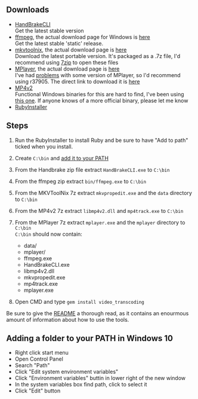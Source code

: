## Downloads
 - [HandBrakeCLI](https://handbrake.fr/downloads2.php)  
   Get the latest stable version
 - [ffmpeg](https://ffmpeg.org/download.html), the actual download page for Windows is [here](http://ffmpeg.zeranoe.com/builds/)  
   Get the latest stable 'static' release.
 - [mkvtoolnix](https://mkvtoolnix.download/downloads.html#windows), the actual download page is [here](https://www.fosshub.com/MKVToolNix.html)  
   Download the latest portable version. It's packaged as a .7z file, I'd recommend using [7zip](http://www.7-zip.org/download.html) to open these files
 - [MPlayer](http://www.mplayerhq.hu/design7/news.html), the actual download page is [here](http://mplayerwin.sourceforge.net/downloads.html)  
   I've had [problems](https://github.com/donmelton/video_transcoding/issues/105) with some version of MPlayer, so I'd recommend using r37905. The direct link to download it is [here](http://sourceforge.net/projects/mplayerwin/files/MPlayer-MEncoder/r37905/mplayer-svn-37905-x86_64.7z/download)
 - [MP4v2](https://code.google.com/archive/p/mp4v2/)  
   Functional Windows binaries for this are hard to find, I've been using [this one](http://forum.doom9.org/showthread.php?t=171038). If anyone knows of a more official binary, please let me know
 - [RubyInstaller](https://rubyinstaller.org/downloads/)

## Steps
 1. Run the RubyInstaller to install Ruby and be sure to have "Add to path" ticked when you install.
 2. Create `C:\bin` and [add it to your PATH](#adding-a-folder-to-your-path-in-windows-10)
 3. From the Handbrake zip file extract `HandBrakeCLI.exe` to `C:\bin`
 4. From the ffmpeg zip extract `bin/ffmpeg.exe` to `C:\bin`
 5. From the MKVToolNix 7z extract `mkvpropedit.exe` and the `data` directory to `C:\bin`
 6. From the MP4v2 7z extract `libmp4v2.dll` and `mp4track.exe` to `C:\bin`
 7. From the MPlayer 7z extract `mplayer.exe` and the `mplayer` directory to `C:\bin`  
    `C:\bin` should now contain:
     - data/
     - mplayer/
     - ffmpeg.exe
     - HandBrakeCLI.exe
     - libmp4v2.dll
     - mkvpropedit.exe
     - mp4track.exe
     - mplayer.exe
 
 8. Open CMD and type `gem install video_transcoding`

Be sure to give the [README](https://github.com/donmelton/video_transcoding/blob/master/README.md) a thorough read, as it contains an enourmous amount of information about how to use the tools.

## Adding a folder to your PATH in Windows 10
 - Right click start menu
 - Open Control Panel
 - Search "Path"
 - Click "Edit system environment variables"
 - Click "Environment variables" buttin in lower right of the new window
 - In the system variables box find path, click to select it
 - Click "Edit" button
